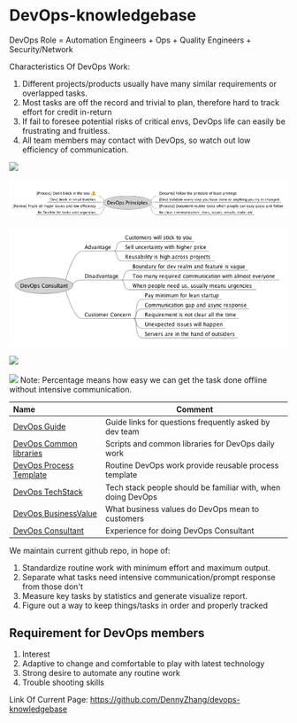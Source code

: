 # DevOps-knowledgebase

DevOps Role = Automation Engineers + Ops + Quality Engineers + Security/Network

Characteristics Of DevOps Work:

1. Different projects/products usually have many similar requirements or overlapped tasks.
2. Most tasks are off the record and trivial to plan, therefore hard to track effort for credit in-return
3. If fail to foresee potential risks of critical envs, DevOps life can easily be frustrating and fruitless.
4. All team members may contact with DevOps, so watch out low efficiency of communication.

![](./images/businessvalue.png)

![](./images/DevOpsPrinciples.png)

![](./images/DevOpsConsultant.png)

![](./images/techstack.png)

![](./images/dailywork.png)
Note: Percentage means how easy we can get the task done offline without intensive communication.

| Name                                   | Comment                                                    |
|:----------------------------------------|------------------------------------------------------------|
| [DevOps Guide](./guide) | Guide links for questions frequently asked by dev team  |
| [DevOps Common libraries](./code) | Scripts and common libraries for DevOps daily work|
| [DevOps Process Template](./ProcessTemplate) | Routine DevOps work provide reusable process template |
| [DevOps TechStack](./TechStack) | Tech stack people should be familiar with, when doing DevOps |
| [DevOps BusinessValue](./BusinessValue) | What business values do DevOps mean to customers |
| [DevOps Consultant](./CustomerConsultant) | Experience for doing DevOps Consultant |

We maintain current github repo, in hope of:

1. Standardize routine work with minimum effort and maximum output.
2. Separate what tasks need intensive communication/prompt response from those don't
3. Measure key tasks by statistics and generate visualize  report.
4. Figure out a way to keep things/tasks in order and properly tracked

## Requirement for DevOps members
1. Interest
2. Adaptive to change and comfortable to play with latest technology
3. Strong desire to automate any routine work
4. Trouble shooting skills

Link Of Current Page: https://github.com/DennyZhang/devops-knowledgebase
